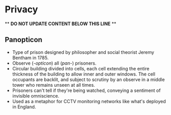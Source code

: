 Privacy
=======

** **DO NOT UPDATE CONTENT BELOW THIS LINE** **

Panopticon
----------

* Type of prison designed by philosopher and social theorist Jeremy Bentham in 1785.
* Observe (_-opticon_) all (_pan-_) prisoners.
* Circular building divided into cells, each cell extending the entire thickness of the building to allow inner and outer windows. The cell occupants are backlit, and subject to scrutiny by an observe in a middle tower who remains unseen at all times.
* Prisoners can't tell if they're being watched, conveying a sentiment of invisible omniscience.
* Used as a metaphor for CCTV monitoring networks like what's deployed in England.

